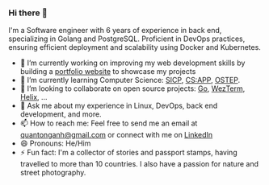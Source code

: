 ### Hi there 👋

I'm a Software engineer with 6 years of experience in back end, specializing in Golang and PostgreSQL. Proficient in DevOps practices, ensuring efficient deployment and scalability using Docker and Kubernetes.

<!--
**quantonganh/quantonganh** is a ✨ _special_ ✨ repository because its `README.md` (this file) appears on your GitHub profile.

Here are some ideas to get you started:

- 🔭 I’m currently working on ...
- 🌱 I’m currently learning ...
- 👯 I’m looking to collaborate on ...
- 🤔 I’m looking for help with ...
- 💬 Ask me about ...
- 📫 How to reach me: ...
- 😄 Pronouns: ...
- ⚡ Fun fact: ...
-->

- 🔭 I’m currently working on improving my web development skills by building a [portfolio website](https://quantonganh.com/) to showcase my projects
- 🌱 I’m currently learning Computer Science: [SICP](https://github.com/quantonganh/sicp-exercises), [CS:APP](https://github.com/quantonganh/csapp-problems), [OSTEP](https://github.com/quantonganh/ostep-homework).
- 👯 I’m looking to collaborate on open source projects: [Go](https://go-review.googlesource.com/q/owner:quantonganh@gmail.com), [WezTerm](https://github.com/wez/wezterm/pulls/quantonganh), [Helix](https://github.com/helix-editor/helix/pulls/quantonganh), ...
- 💬 Ask me about my experience in Linux, DevOps, back end development, and more.
- 📫 How to reach me: Feel free to send me an email at quantonganh@gmail.com or connect with me on [LinkedIn](https://www.linkedin.com/in/quantonganh/)
- 😄 Pronouns: He/Him
- ⚡ Fun fact: I'm a collector of stories and passport stamps, having travelled to more than 10 countries. I also have a passion for nature and street photography.
